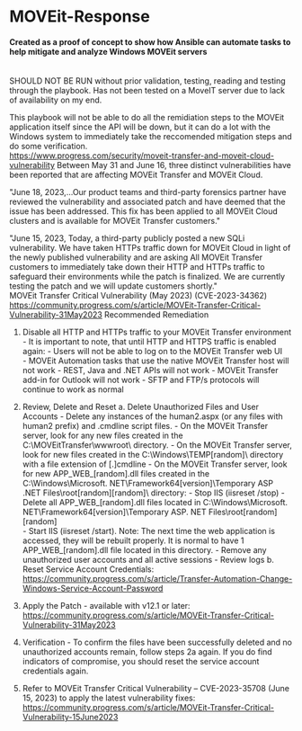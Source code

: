 # MOVEit-Response 

#### Created as a proof of concept to show how Ansible can automate tasks to help mitigate and analyze Windows MOVEit servers
<br>
SHOULD NOT BE RUN without prior validation, testing, reading and testing through the playbook. Has not been tested on a MoveIT server due to lack of availability on my end.


This playbook will not be able to do all the remidiation steps to the MOVEit application itself since the API will be down, but it can do a lot with the Windows system to immediately take the reccomended mitigation steps and do some verification.
<br>
https://www.progress.com/security/moveit-transfer-and-moveit-cloud-vulnerability
Between May 31 and June 16, three distinct vulnerabilities have been reported that are affecting MOVEit Transfer and MOVEit Cloud.

"June 18, 2023,...Our product teams and third-party forensics partner have reviewed the vulnerability and associated patch and have deemed that the issue has been addressed. This fix has been applied to all MOVEit Cloud clusters and is available for MOVEit Transfer customers."


"June 15, 2023, Today, a third-party publicly posted a new SQLi vulnerability. We have taken HTTPs traffic down for MOVEit Cloud in light of the newly published vulnerability and are asking All MOVEit Transfer customers to immediately take down their HTTP and HTTPs traffic to safeguard their environments while the patch is finalized. We are currently testing the patch and we will update customers shortly."
<br>
MOVEit Transfer Critical Vulnerability (May 2023) (CVE-2023-34362)
https://community.progress.com/s/article/MOVEit-Transfer-Critical-Vulnerability-31May2023
Recommended Remediation
1. Disable all HTTP and HTTPs traffic to your MOVEit Transfer environment
                    - It is important to note, that until HTTP and HTTPS traffic is enabled again: 
                       - Users will not be able to log on to the MOVEit Transfer web UI  
                       - MOVEit Automation tasks that use the native MOVEit Transfer host will not work
                       - REST, Java and .NET APIs will not work 
                       - MOVEit Transfer add-in for Outlook will not work 
                    - SFTP and FTP/s protocols will continue to work as normal 

2. Review, Delete and Reset
   a. Delete Unauthorized Files and User Accounts
                    - Delete any instances of the human2.aspx (or any files with human2 prefix) and .cmdline script files.
                    - On the MOVEit Transfer server, look for any new files created in the C:\MOVEitTransfer\wwwroot\ directory.
                    - On the MOVEit Transfer server, look for new files created in the 
                      C:\Windows\TEMP\[random]\ directory with a file extension of [.]cmdline
                    - On the MOVEit Transfer server, look for new APP_WEB_[random].dll files created in the 
                      C:\Windows\Microsoft. NET\Framework64\[version]\Temporary ASP .NET Files\root\[random]\[random]\ directory:
                      - Stop IIS (iisreset /stop)
                      - Delete all APP_WEB_[random].dll files located in 
                        C:\Windows\Microsoft. NET\Framework64\[version]\Temporary ASP. NET Files\root\[random]\[random]\
                      - Start IIS (iisreset /start). Note: The next time the web application is accessed, 
                        they will be rebuilt properly. It is normal to have 1 APP_WEB_[random].dll file located in this directory.
                    - Remove any unauthorized user accounts and all active sessions
                    - Review logs 
   b. Reset Service Account Credentials: https://community.progress.com/s/article/Transfer-Automation-Change-Windows-Service-Account-Password

 3. Apply the Patch - available with v12.1 or later: https://community.progress.com/s/article/MOVEit-Transfer-Critical-Vulnerability-31May2023

 4. Verification    - To confirm the files have been successfully deleted and no unauthorized accounts remain, follow steps 2a again. 
                      If you do find indicators of compromise, you should reset the service account credentials again.

 5. Refer to MOVEit Transfer Critical Vulnerability – CVE-2023-35708 (June 15, 2023) to apply the latest vulnerability fixes: https://community.progress.com/s/article/MOVEit-Transfer-Critical-Vulnerability-15June2023
